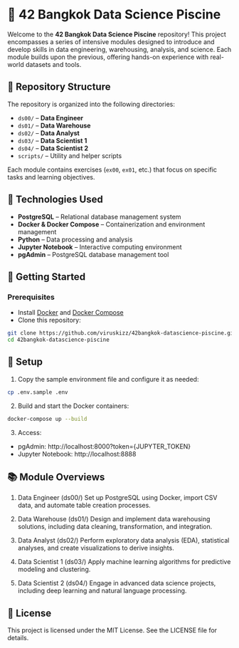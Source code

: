 # 🧠 42 Bangkok Data Science Piscine

Welcome to the **42 Bangkok Data Science Piscine** repository! This project encompasses a series of intensive modules designed to introduce and develop skills in data engineering, warehousing, analysis, and science. Each module builds upon the previous, offering hands-on experience with real-world datasets and tools.

## 📁 Repository Structure

The repository is organized into the following directories:

- `ds00/` – **Data Engineer**
- `ds01/` – **Data Warehouse**
- `ds02/` – **Data Analyst**
- `ds03/` – **Data Scientist 1**
- `ds04/` – **Data Scientist 2**
- `scripts/` – Utility and helper scripts

Each module contains exercises (`ex00`, `ex01`, etc.) that focus on specific tasks and learning objectives.

## 🧰 Technologies Used

- **PostgreSQL** – Relational database management system
- **Docker & Docker Compose** – Containerization and environment management
- **Python** – Data processing and analysis
- **Jupyter Notebook** – Interactive computing environment
- **pgAdmin** – PostgreSQL database management tool

## 🚀 Getting Started

### Prerequisites

- Install [Docker](https://www.docker.com/get-started) and [Docker Compose](https://docs.docker.com/compose/install/)
- Clone this repository:

```bash
git clone https://github.com/viruskizz/42bangkok-datascience-piscine.git
cd 42bangkok-datascience-piscine
```

## 🚀 Setup

1. Copy the sample environment file and configure it as needed:

```bash
cp .env.sample .env
```

2. Build and start the Docker containers:
```bash
docker-compose up --build
```

3. Access:
- pgAdmin: http://localhost:8000?token={JUPYTER_TOKEN}
- Jupyter Notebook: http://localhost:8888

## 📚 Module Overviews

1. Data Engineer (ds00/)
Set up PostgreSQL using Docker, import CSV data, and automate table creation processes.

2. Data Warehouse (ds01/)
Design and implement data warehousing solutions, including data cleaning, transformation, and integration.

3. Data Analyst (ds02/)
Perform exploratory data analysis (EDA), statistical analyses, and create visualizations to derive insights.

4. Data Scientist 1 (ds03/)
Apply machine learning algorithms for predictive modeling and clustering.

5. Data Scientist 2 (ds04/)
Engage in advanced data science projects, including deep learning and natural language processing.

## 📝 License
This project is licensed under the MIT License. See the LICENSE file for details.